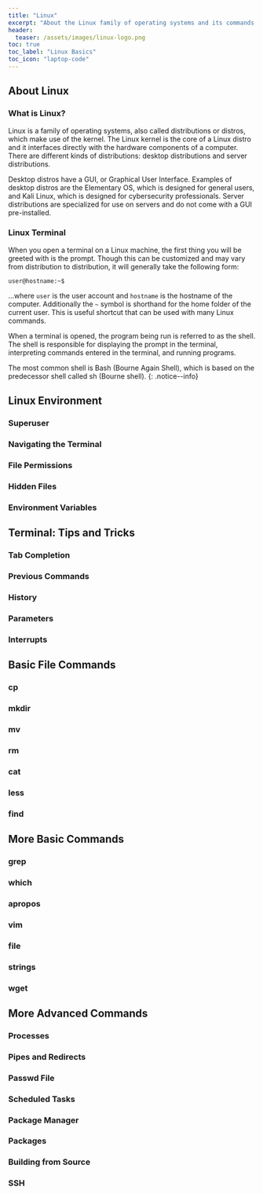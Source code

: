```yaml
---
title: "Linux"
excerpt: "About the Linux family of operating systems and its commands."
header:
  teaser: /assets/images/linux-logo.png
toc: true
toc_label: "Linux Basics"
toc_icon: "laptop-code"
---
```


## About Linux

### What is Linux?

Linux is a family of operating systems, also called distributions or distros, which make use of the kernel. The Linux kernel is the core of a Linux distro and it interfaces directly with the hardware components of a computer. There are different kinds of distributions: desktop distributions and server distributions.

Desktop distros have a GUI, or Graphical User Interface. Examples of desktop distros are the Elementary OS, which is designed for general users, and Kali Linux, which is designed for cybersecurity professionals. Server distributions are specialized for use on servers and do not come with a GUI pre-installed.

### Linux Terminal

When you open a terminal on a Linux machine, the first thing you will be greeted with is the prompt. Though this can be customized and may vary from distribution to distribution, it will generally take the following form:

``` user@hostname:~$ ```

...where ```user``` is the user account and ```hostname``` is the hostname of the computer. Additionally the ```~``` symbol is shorthand for the home folder of the current user. This is useful shortcut that can be used with many Linux commands.

When a terminal is opened, the program being run is referred to as the shell. The shell is responsible for displaying the prompt in the terminal, interpreting commands entered in the terminal, and running programs.

The most common shell is Bash (Bourne Again Shell), which is based on the predecessor shell called sh (Bourne shell). 
{: .notice--info}

## Linux Environment

### Superuser

### Navigating the Terminal

### File Permissions

### Hidden Files

### Environment Variables


## Terminal: Tips and Tricks

### Tab Completion

### Previous Commands

### History

### Parameters

### Interrupts


## Basic File Commands

### cp

### mkdir

### mv

### rm

### cat

### less

### find


## More Basic Commands

### grep

### which

### apropos

### vim

### file

### strings

### wget


## More Advanced Commands

### Processes

### Pipes and Redirects

### Passwd File

### Scheduled Tasks

### Package Manager

### Packages

### Building from Source

### SSH
